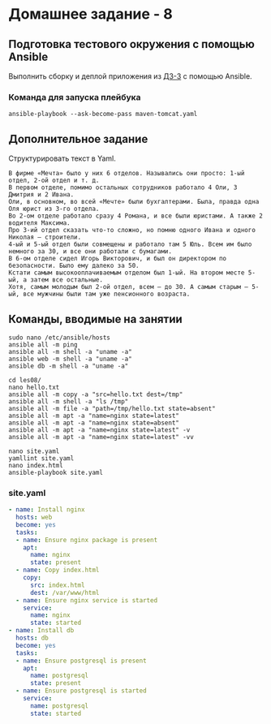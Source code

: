# Домашнее задание - 8

## Подготовка тестового окружения с помощью Ansible

Выполнить сборку и деплой приложения из [ДЗ-3](https://github.com/kovasorov/DevOpsCourse/tree/master/homework_03) с помощью Ansible.

### Команда для запуска плейбука

```Shell
ansible-playbook --ask-become-pass maven-tomcat.yaml
```

## Дополнительное задание

Структурировать текст в Yaml.

```Text
В фирме «Мечта» было у них 6 отделов. Назывались они просто: 1-ый отдел, 2-ой отдел и т. д.
В первом отделе, помимо остальных сотрудников работало 4 Оли, 3 Дмитрия и 2 Ивана.
Оли, в основном, во всей «Мечте» были бухгалтерами. Была, правда одна Оля юрист из 3-го отдела.
Во 2-ом отделе работало сразу 4 Романа, и все были юристами. А также 2 водителя Максима.
Про 3-ий отдел сказать что-то сложно, но помню одного Ивана и одного Николая — строители.
4-ый и 5-ый отдел были совмещены и работало там 5 Юль. Всем им было немного за 30, и все они работали с бумагами.
В 6-ом отделе сидел Игорь Викторович, и был он директором по безопасности. Было ему далеко за 50.
Кстати самым высокооплачиваемым отделом был 1-ый. На втором месте 5-ый, а затем все остальные.
Хотя, самым молодым был 2-ой отдел, всем — до 30. А самым старым — 5-ый, все мужчины были там уже пенсионного возраста.
```

## Команды, вводимые на занятии

```Shell
sudo nano /etc/ansible/hosts
ansible all -m ping
ansible all -m shell -a "uname -a"
ansible web -m shell -a "uname -a"
ansible db -m shell -a "uname -a"

cd les08/
nano hello.txt
ansible all -m copy -a "src=hello.txt dest=/tmp"
ansible all -m shell -a "ls /tmp"
ansible all -m file -a "path=/tmp/hello.txt state=absent"
ansible all -m apt -a "name=nginx state=latest"
ansible all -m apt -a "name=nginx state=absent"
ansible all -m apt -a "name=nginx state=latest" -v
ansible all -m apt -a "name=nginx state=latest" -vv

nano site.yaml
yamllint site.yaml
nano index.html
ansible-playbook site.yaml
```

### site.yaml

```Yaml
- name: Install nginx
  hosts: web
  become: yes
  tasks:
  - name: Ensure nginx package is present
    apt:
      name: nginx
      state: present
  - name: Copy index.html
    copy:
      src: index.html
      dest: /var/www/html
  - name: Ensure nginx service is started
    service:
      name: nginx
      state: started
- name: Install db
  hosts: db
  become: yes
  tasks:
  - name: Ensure postgresql is present
    apt:
      name: postgresql
      state: present
  - name: Ensure postgresql is started
    service:
      name: postgresql
      state: started
```